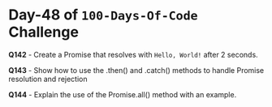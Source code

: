 # Day-48 of `100-Days-Of-Code` Challenge

**Q142** - Create a Promise that resolves with `Hello, World!` after 2 seconds.

**Q143** - Show how to use the .then() and .catch() methods to handle Promise resolution and rejection

**Q144** - Explain the use of the Promise.all() method with an example.
 

 

 



 
 





 
 
 

 

 

 

 





 
 

 


 


 

 
 
 


 